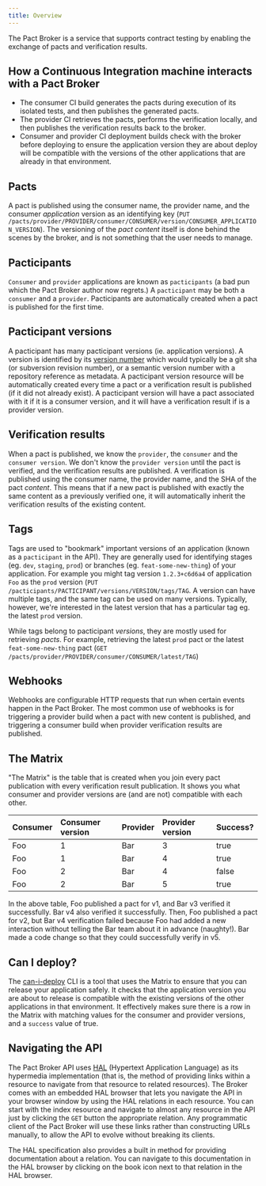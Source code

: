 ```yaml
---
title: Overview
---
```


The Pact Broker is a service that supports contract testing by enabling the exchange of pacts and verification results.

## How a Continuous Integration machine interacts with a Pact Broker

* The consumer CI build generates the pacts during execution of its isolated tests, and then publishes the generated pacts.
* The provider CI retrieves the pacts, performs the verification locally, and then publishes the verification results back to the broker.
* Consumer and provider CI deployment builds check with the broker before deploying to ensure the application version they are about deploy will be compatible with the versions of the other applications that are already in that environment.

## Pacts

A pact is published using the consumer name, the provider name, and the consumer _application_ version as an identifying key \(`PUT /pacts/provider/PROVIDER/consumer/CONSUMER/version/CONSUMER_APPLICATION_VERSION`\). The versioning of the _pact content_ itself is done behind the scenes by the broker, and is not something that the user needs to manage.

## Pacticipants

`Consumer` and `provider` applications are known as `pacticipants` \(a bad pun which the Pact Broker author now regrets.\) A `pacticipant` may be both a `consumer` and a `provider`. Pacticipants are automatically created when a pact is published for the first time.

## Pacticipant versions

A pacticipant has many pacticipant versions \(ie. application versions\). A version is identified by its [version number](pacticipant_version_numbers.md) which would typically be a git sha \(or subversion revision number\), or a semantic version number with a repository reference as metadata. A pacticipant version resource will be automatically created every time a pact or a verification result is published \(if it did not already exist\). A pacticipant version will have a pact associated with it if it is a consumer version, and it will have a verification result if is a provider version.

## Verification results

When a pact is published, we know the `provider`, the `consumer` and the `consumer version`. We don't know the `provider version` until the pact is verified, and the verification results are published. A verification is published using the consumer name, the provider name, and the SHA of the pact _content_. This means that if a new pact is published with exactly the same content as a previously verified one, it will automatically inherit the verification results of the existing content.

## Tags

Tags are used to "bookmark" important versions of an application \(known as a `pacticipant` in the API\). They are generally used for identifying stages \(eg. `dev`, `staging`, `prod`\) or branches \(eg. `feat-some-new-thing`\) of your application. For example you might tag version `1.2.3+c6d6a4` of application `Foo` as the `prod` version \(`PUT /pacticipants/PACTICIPANT/versions/VERSION/tags/TAG`. A version can have multiple tags, and the same tag can be used on many versions. Typically, however, we're interested in the latest version that has a particular tag eg. the latest `prod` version.

While tags belong to pacticipant _versions_, they are mostly used for retrieving _pacts_. For example, retrieving the latest `prod` pact or the latest `feat-some-new-thing` pact \(`GET /pacts/provider/PROVIDER/consumer/CONSUMER/latest/TAG`\)

## Webhooks

Webhooks are configurable HTTP requests that run when certain events happen in the Pact Broker. The most common use of webhooks is for triggering a provider build when a pact with new content is published, and triggering a consumer build when provider verification results are published.

## The Matrix

"The Matrix" is the table that is created when you join every pact publication with every verification result publication. It shows you what consumer and provider versions are \(and are not\) compatible with each other.

| Consumer | Consumer version | Provider | Provider version | Success? |
| :--- | :--- | :--- | :--- | :--- |
| Foo | 1 | Bar | 3 | true |
| Foo | 1 | Bar | 4 | true |
| Foo | 2 | Bar | 4 | false |
| Foo | 2 | Bar | 5 | true |

In the above table, Foo published a pact for v1, and Bar v3 verified it successfully. Bar v4 also verified it successfully. Then, Foo published a pact for v2, but Bar v4 verification failed because Foo had added a new interaction without telling the Bar team about it in advance \(naughty!\). Bar made a code change so that they could successfully verify in v5.

## Can I deploy?

The [can-i-deploy](https://docs.pact.io/pact_broker/can_i_deploy) CLI is a tool that uses the Matrix to ensure that you can release your application safely. It checks that the application version you are about to release is compatible with the existing versions of the other applications in that environment. It effectively makes sure there is a row in the Matrix with matching values for the consumer and provider versions, and a `success` value of true.

## Navigating the API

The Pact Broker API uses [HAL](http://stateless.co/hal_specification.html) \(Hypertext Application Language\) as its hypermedia implementation \(that is, the method of providing links within a resource to navigate from that resource to related resources\). The Broker comes with an embedded HAL browser that lets you navigate the API in your browser window by using the HAL relations in each resource. You can start with the index resource and navigate to almost any resource in the API just by clicking the `GET` button the appropriate relation. Any programmatic client of the Pact Broker will use these links rather than constructing URLs manually, to allow the API to evolve without breaking its clients.

The HAL specification also provides a built in method for providing documentation about a relation. You can navigate to this documentation in the HAL browser by clicking on the book icon next to that relation in the HAL browser.
